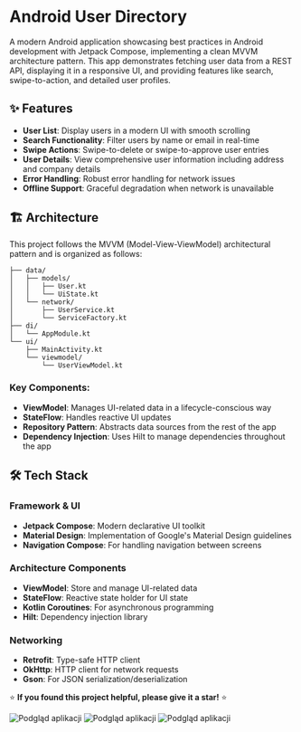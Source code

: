 # Android User Directory

A modern Android application showcasing best practices in Android development with Jetpack Compose, implementing a clean MVVM architecture pattern. This app demonstrates fetching user data from a REST API, displaying it in a responsive UI, and providing features like search, swipe-to-action, and detailed user profiles.



## ✨ Features

- **User List**: Display users in a modern UI with smooth scrolling
- **Search Functionality**: Filter users by name or email in real-time
- **Swipe Actions**: Swipe-to-delete or swipe-to-approve user entries
- **User Details**: View comprehensive user information including address and company details
- **Error Handling**: Robust error handling for network issues
- **Offline Support**: Graceful degradation when network is unavailable

## 🏗️ Architecture

This project follows the MVVM (Model-View-ViewModel) architectural pattern and is organized as follows:

```
├── data/
│   ├── models/
│   │   ├── User.kt
│   │   └── UiState.kt
│   └── network/
│       ├── UserService.kt
│       └── ServiceFactory.kt
├── di/
│   └── AppModule.kt
└── ui/
    ├── MainActivity.kt
    └── viewmodel/
        └── UserViewModel.kt
```

### Key Components:

- **ViewModel**: Manages UI-related data in a lifecycle-conscious way
- **StateFlow**: Handles reactive UI updates
- **Repository Pattern**: Abstracts data sources from the rest of the app
- **Dependency Injection**: Uses Hilt to manage dependencies throughout the app

## 🛠️ Tech Stack

### Framework & UI
- **Jetpack Compose**: Modern declarative UI toolkit
- **Material Design**: Implementation of Google's Material Design guidelines
- **Navigation Compose**: For handling navigation between screens

### Architecture Components
- **ViewModel**: Store and manage UI-related data
- **StateFlow**: Reactive state holder for UI state
- **Kotlin Coroutines**: For asynchronous programming
- **Hilt**: Dependency injection library

### Networking
- **Retrofit**: Type-safe HTTP client
- **OkHttp**: HTTP client for network requests
- **Gson**: For JSON serialization/deserialization



⭐ **If you found this project helpful, please give it a star!** ⭐

![Podgląd aplikacji](https://i.imgur.com/iVAYYXN.png)
![Podgląd aplikacji](https://i.imgur.com/reIhDQ3.png)
![Podgląd aplikacji](https://i.imgur.com/zWFugjb.png)
